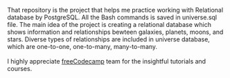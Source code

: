 That repository is the project that helps me practice working with Relational database by PostgreSQL. All the Bash commands is saved in universe.sql file. 
The main idea of the project is creating a relational database which shows information and relationships bewteen galaxies, planets, moons, and stars. Diverse types of relationships are included in universe database, which are one-to-one, one-to-many, many-to-many.
<br><br>
I highly appreciate [freeCodecamp](https://www.freecodecamp.org/learn/) team for the insightful tutorials and courses.
